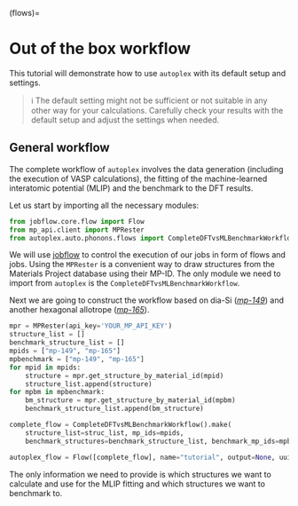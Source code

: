 (flows)=

# Out of the box workflow

This tutorial will demonstrate how to use `autoplex` with its default setup and settings.

> ℹ️ The default setting might not be sufficient or not suitable in any other way for your calculations. Carefully check your results with the default setup and adjust the settings when needed.

## General workflow

The complete workflow of `autoplex` involves the data generation (including the execution of VASP calculations), the fitting of the  machine-learned interatomic potential (MLIP) and the benchmark to the DFT results.

Let us start by importing all the necessary modules:

```python
from jobflow.core.flow import Flow
from mp_api.client import MPRester
from autoplex.auto.phonons.flows import CompleteDFTvsMLBenchmarkWorkflow
```
We will use [jobflow](https://github.com/materialsproject/jobflow) to control the execution of our jobs in form of flows and jobs.
Using the `MPRester` is a convenient way to draw structures from the Materials Project database using their MP-ID.
The only module we need to import from `autoplex` is the `CompleteDFTvsMLBenchmarkWorkflow`.


Next we are going to construct the workflow based on dia-Si ([*mp-149*](https://next-gen.materialsproject.org/materials/mp-149?material_ids=mp-149)) and another hexagonal allotrope ([*mp-165*](https://next-gen.materialsproject.org/materials/mp-165?material_ids=mp-165)). 

```python
mpr = MPRester(api_key='YOUR_MP_API_KEY')
structure_list = []
benchmark_structure_list = []
mpids = ["mp-149", "mp-165"]
mpbenchmark = ["mp-149", "mp-165"]
for mpid in mpids:
    structure = mpr.get_structure_by_material_id(mpid)
    structure_list.append(structure)
for mpbm in mpbenchmark:
    bm_structure = mpr.get_structure_by_material_id(mpbm)
    benchmark_structure_list.append(bm_structure)

complete_flow = CompleteDFTvsMLBenchmarkWorkflow().make(
    structure_list=struc_list, mp_ids=mpids, 
    benchmark_structures=benchmark_structure_list, benchmark_mp_ids=mpbenchmark)

autoplex_flow = Flow([complete_flow], name="tutorial", output=None, uuid=None, hosts=None)
```
The only information we need to provide is which structures we want to calculate and use for the MLIP fitting and which structures we want to benchmark to.
